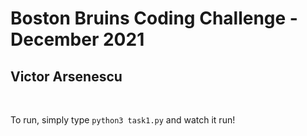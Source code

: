# Boston Bruins Coding Challenge - December 2021
## Victor Arsenescu

&nbsp;

To run, simply type `python3 task1.py` and watch it run!
